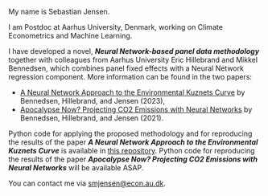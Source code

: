  My name is Sebastian Jensen.
 
 I am Postdoc at Aarhus University, Denmark, working on Climate Econometrics and Machine Learning. 

 I have developed a novel, ***Neural Network-based panel data methodology*** together with colleagues from Aarhus University Eric Hillebrand and Mikkel Bennedsen, which combines panel fixed effects with a Neural Network regression component. More information can be found in the two papers:
 * [A Neural Network Approach to the Environmental Kuznets Curve](https://www.sciencedirect.com/science/article/pii/S0140988323004838?via%3Dihub) by Bennedsen, Hillebrand, and Jensen (2023), 
 * [Apocalypse Now? Projecting CO2 Emissions with Neural Networks](https://pure.au.dk/portal/files/225863920/PhD_dissertation_Sebastian_Mathias_Jensen.pdf#page=89) by Bennedsen, Hillebrand, and Jensen (2021).

Python code for applying the proposed methodology and for reproducing the results of the paper ***A Neural Network Approach to the Environmental Kuznets Curve*** is available in [this repository](https://github.com/Sebastian-Jensen/A-Neural-Network-Approach-to-the-Environmental-Kuznets-Curve). Python code for reproducing the results of the paper ***Apocalypse Now? Projecting CO2 Emissions with Neural Networks*** will be available ASAP. 
 
You can contact me via smjensen@econ.au.dk.

<!---
Sebastian-Jensen/Sebastian-Jensen is a ✨ special ✨ repository because its `README.md` (this file) appears on your GitHub profile.
You can click the Preview link to take a look at your changes.
--->

